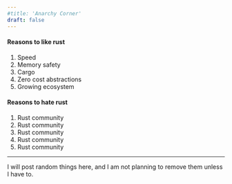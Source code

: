 ```yaml
---
#title: 'Anarchy Corner'
draft: false
---
```


#### Reasons to like rust
1. Speed
2. Memory safety
3. Cargo
4. Zero cost abstractions
5. Growing ecosystem

#### Reasons to hate rust
1. Rust community
2. Rust community
3. Rust community
4. Rust community
5. Rust community

---

I will post random things here, and I am not planning to remove them unless I have to.
